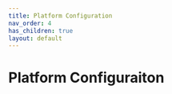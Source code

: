 ```yaml
---
title: Platform Configuration
nav_order: 4
has_children: true
layout: default
---
```


# Platform Configuraiton
